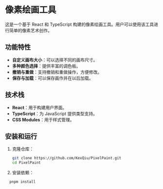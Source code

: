 # 像素绘画工具

这是一个基于 React 和 TypeScript 构建的像素绘画工具。用户可以使用该工具进行简单的像素艺术创作。

## 功能特性

- **自定义画布大小**：可以选择不同的画布尺寸。
- **多种颜色选择**：提供丰富的调色板。
- **撤销与重做**：支持撤销和重做操作，方便修改。
- **保存与加载**：可以保存画作并在以后加载。

## 技术栈

- **React**：用于构建用户界面。
- **TypeScript**：为 JavaScript 提供类型支持。
- **CSS Modules**：用于样式管理。

## 安装和运行

1. 克隆仓库：

   ```bash
   git clone https://github.com/KexQiu/PixelPaint.git
   cd PixelPaint
   ```

2. 安装依赖：

  ```bash
    pnpm install
  ```

